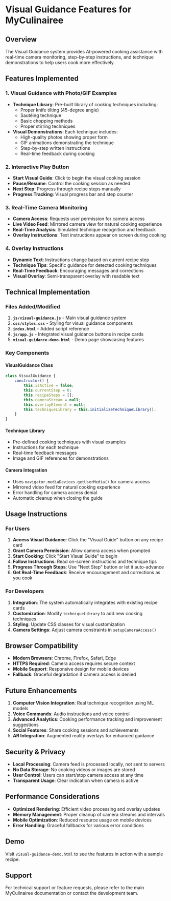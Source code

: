 # Visual Guidance Features for MyCulinairee

## Overview
The Visual Guidance system provides AI-powered cooking assistance with real-time camera monitoring, step-by-step instructions, and technique demonstrations to help users cook more effectively.

## Features Implemented

### 1. Visual Guidance with Photo/GIF Examples
- **Technique Library**: Pre-built library of cooking techniques including:
  - Proper knife tilting (45-degree angle)
  - Sautéing technique
  - Basic chopping methods
  - Proper stirring techniques
- **Visual Demonstrations**: Each technique includes:
  - High-quality photos showing proper form
  - GIF animations demonstrating the technique
  - Step-by-step written instructions
  - Real-time feedback during cooking

### 2. Interactive Play Button
- **Start Visual Guide**: Click to begin the visual cooking session
- **Pause/Resume**: Control the cooking session as needed
- **Next Step**: Progress through recipe steps manually
- **Progress Tracking**: Visual progress bar and step counter

### 3. Real-Time Camera Monitoring
- **Camera Access**: Requests user permission for camera access
- **Live Video Feed**: Mirrored camera view for natural cooking experience
- **Real-Time Analysis**: Simulated technique recognition and feedback
- **Overlay Instructions**: Text instructions appear on screen during cooking

### 4. Overlay Instructions
- **Dynamic Text**: Instructions change based on current recipe step
- **Technique Tips**: Specific guidance for detected cooking techniques
- **Real-Time Feedback**: Encouraging messages and corrections
- **Visual Overlay**: Semi-transparent overlay with readable text

## Technical Implementation

### Files Added/Modified
1. **`js/visual-guidance.js`** - Main visual guidance system
2. **`css/styles.css`** - Styling for visual guidance components
3. **`index.html`** - Added script reference
4. **`js/app.js`** - Integrated visual guidance buttons in recipe cards
5. **`visual-guidance-demo.html`** - Demo page showcasing features

### Key Components

#### VisualGuidance Class
```javascript
class VisualGuidance {
    constructor() {
        this.isActive = false;
        this.currentStep = 0;
        this.recipeSteps = [];
        this.cameraStream = null;
        this.overlayElement = null;
        this.techniqueLibrary = this.initializeTechniqueLibrary();
    }
}
```

#### Technique Library
- Pre-defined cooking techniques with visual examples
- Instructions for each technique
- Real-time feedback messages
- Image and GIF references for demonstrations

#### Camera Integration
- Uses `navigator.mediaDevices.getUserMedia()` for camera access
- Mirrored video feed for natural cooking experience
- Error handling for camera access denial
- Automatic cleanup when closing the guide

## Usage Instructions

### For Users
1. **Access Visual Guidance**: Click the "Visual Guide" button on any recipe card
2. **Grant Camera Permission**: Allow camera access when prompted
3. **Start Cooking**: Click "Start Visual Guide" to begin
4. **Follow Instructions**: Read on-screen instructions and technique tips
5. **Progress Through Steps**: Use "Next Step" button or let it auto-advance
6. **Get Real-Time Feedback**: Receive encouragement and corrections as you cook

### For Developers
1. **Integration**: The system automatically integrates with existing recipe cards
2. **Customization**: Modify `techniqueLibrary` to add new cooking techniques
3. **Styling**: Update CSS classes for visual customization
4. **Camera Settings**: Adjust camera constraints in `setupCameraAccess()`

## Browser Compatibility
- **Modern Browsers**: Chrome, Firefox, Safari, Edge
- **HTTPS Required**: Camera access requires secure context
- **Mobile Support**: Responsive design for mobile devices
- **Fallback**: Graceful degradation if camera access is denied

## Future Enhancements
1. **Computer Vision Integration**: Real technique recognition using ML models
2. **Voice Commands**: Audio instructions and voice control
3. **Advanced Analytics**: Cooking performance tracking and improvement suggestions
4. **Social Features**: Share cooking sessions and achievements
5. **AR Integration**: Augmented reality overlays for enhanced guidance

## Security & Privacy
- **Local Processing**: Camera feed is processed locally, not sent to servers
- **No Data Storage**: No cooking videos or images are stored
- **User Control**: Users can start/stop camera access at any time
- **Transparent Usage**: Clear indication when camera is active

## Performance Considerations
- **Optimized Rendering**: Efficient video processing and overlay updates
- **Memory Management**: Proper cleanup of camera streams and intervals
- **Mobile Optimization**: Reduced resource usage on mobile devices
- **Error Handling**: Graceful fallbacks for various error conditions

## Demo
Visit `visual-guidance-demo.html` to see the features in action with a sample recipe.

## Support
For technical support or feature requests, please refer to the main MyCulinairee documentation or contact the development team.
